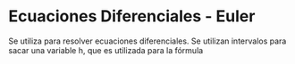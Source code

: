 
# Ecuaciones Diferenciales - Euler
 
Se utiliza para resolver ecuaciones diferenciales. Se utilizan intervalos para sacar una variable h, que es utilizada para la fórmula
<!--stackedit_data:
eyJoaXN0b3J5IjpbMTQzOTI2NTEyMSw0MTgwODU2NzEsMTEyNT
kyNDEwN119
-->